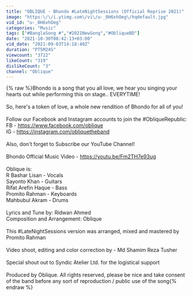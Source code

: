 ```yaml
---
title: "OBLIQUE - Bhondo #LateNightSessions (Official Reprise 2021)"
image: "https:\/\/i.ytimg.com\/vi\/u-_0H6xhOeg\/hqdefault.jpg"
vid_id: "u-_0H6xhOeg"
categories: "Music"
tags: ["#BanglaSong #","#2021NewSong","#ObliqueBD"]
date: "2021-10-30T08:42:13+03:00"
vid_date: "2021-09-03T14:18:40Z"
duration: "PT5M24S"
viewcount: "3722"
likeCount: "319"
dislikeCount: "3"
channel: "Oblique"
---
```

{% raw %}Bhondo is a song that you all love, we hear you singing your hearts out while performing this on stage.. EVERYTIME!<br /><br />So, here's a token of love, a whole new rendition of Bhondo for all of you! <br /><br />Follow our Facebook and Instagram accounts to join the #ObliqueRepublic: <br />FB - <a rel="nofollow" target="blank" href="https://www.facebook.com/oblique">https://www.facebook.com/oblique</a><br />IG - <a rel="nofollow" target="blank" href="https://instagram.com/obliquetheband">https://instagram.com/obliquetheband</a><br /><br />Also, don't forget to Subscribe our YouTube Channel!<br /><br />Bhondo Official Music Video - <a rel="nofollow" target="blank" href="https://youtu.be/Fm2TH7e93ug">https://youtu.be/Fm2TH7e93ug</a><br /><br />Oblique is: <br />R Bashar Lisan - Vocals<br />Sayonto Khan - Guitars <br />Rifat Arefin Haque - Bass<br />Promito Rahman - Keyboards<br />Mahbubul Akram - Drums<br /><br />Lyrics and Tune by: Ridwan Ahmed<br />Composition and Arrangement: Oblique<br /><br />This #LateNightSessions version was arranged, mixed and mastered by Promito Rahman<br /><br />Video shoot, editing and color correction by - Md Shamim Reza Tusher<br /><br />Special shout out to Syndic Atelier Ltd. for the logistical support<br /><br />Produced by Oblique. All rights reserved, please be nice and take consent of the band before any sort of reproduction / public use of the song{% endraw %}
